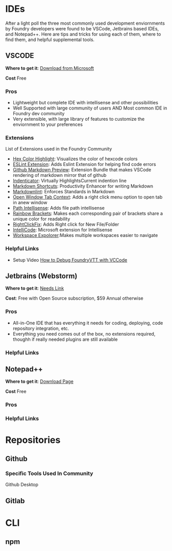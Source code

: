 # IDEs
After a light poll the three most commonly used development enviornments by Foundry developers were found to be VSCode, Jetbrains based IDEs, and Notepad++. Here are tips and tricks for using each of them, where to find them, and helpful supplemental tools.

## VSCODE
**Where to get it**: [Download from Microsoft](https://code.visualstudio.com/docs?dv=win)

**Cost** Free

### Pros

- Lightweight but complete IDE with intellisense and other possibilities
- Well Supported with large community of users AND Most common IDE in Foundry dev community
- Very extensible, with large library of features to customize the enviornment to your preferences

### Extensions
List of Extensions used in the Foundry Community

- [Hex Color Highlight](https://marketplace.visualstudio.com/items?itemName=naumovs.color-highlight): Visualizes the color of hexcode colors
- [ESLint Extension](https://marketplace.visualstudio.com/items?itemName=dbaeumer.vscode-eslint): Adds Eslint Extension for helping find code errors
- [Github Markdown Preview](https://marketplace.visualstudio.com/items?itemName=bierner.github-markdown-preview): Extension Bundle that makes VSCode rendering of markdown mirror that of github
- [Indenticator](https://marketplace.visualstudio.com/items?itemName=SirTori.indenticator): Virtually HighlightsCurrent indention line
- [Markdown Shortcuts](https://marketplace.visualstudio.com/items?itemName=mdickin.markdown-shortcuts): Productivity Enhancer for writing Markdown
- [Markdownlint](https://marketplace.visualstudio.com/items?itemName=DavidAnson.vscode-markdownlint): Enforces Standards in Markdown
- [Open Window Tab Context](https://marketplace.visualstudio.com/items?itemName=takkaO.open-window-tab-context): Adds a right click menu option to open tab in anew window
- [Path Intellisense](https://marketplace.visualstudio.com/items?itemName=christian-kohler.path-intellisense): Adds file path intellisense
- [Rainbow Brackets](https://marketplace.visualstudio.com/items?itemName=2gua.rainbow-brackets): Makes each corresponding pair of brackets share a unique color for readability
- [RightClickFix](https://marketplace.visualstudio.com/items?itemName=codyschrank.rightclickfix): Adds Right click for New File/Folder
- [IntelliCode](https://marketplace.visualstudio.com/items?itemName=VisualStudioExptTeam.vscodeintellicode): Microsoft extension for Intellisense
- [Workspace Expolorer](https://marketplace.visualstudio.com/items?itemName=tomsaunders-code.workspace-explorer):Makes multiple workspaces easier to navigate

### Helpful Links

- Setup Video [How to Debug FoundryVTT with VCCode](https://www.youtube.com/watch?v=CQ5UiDud60o)


## Jetbrains (Webstorm)
**Where to get it**: [Needs Link]()

**Cost**: Free with Open Source subscription, $59 Annual otherwise

### Pros

- All-in-One IDE that has everything it needs for coding, deploying, code repository integration, etc.
- Everything you need comes out of the box, no extensions required, thoughh if really needed plugins are still available

### Helpful Links

## Notepad++
**Where to get it**: [Download Page](https://notepad-plus-plus.org/downloads/)

**Cost** Free

### Pros

### Helpful Links

# Repositories

## Github

### Specific Tools Used In Community
  Github Desktop

## Gitlab

# CLI

## npm

